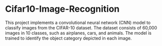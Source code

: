 # Cifar10-Image-Recognition
This project implements a convolutional neural network (CNN) model to classify images from the CIFAR-10 dataset. The dataset consists of 60,000 images in 10 classes, such as airplanes, cars, and animals. The model is trained to identify the object category depicted in each image.
